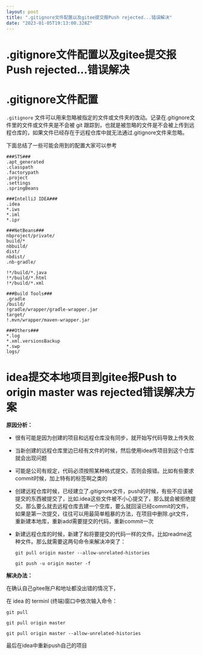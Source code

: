```yaml
---
layout: post
title: ".gitignore文件配置以及gitee提交报Push rejected...错误解决"
date: "2023-01-05T19:13:00.328Z"
---
```

.gitignore文件配置以及gitee提交报Push rejected...错误解决
============================================

  
  

.gitignore文件配置
==============

`.gitignore` 文件可以用来忽略被指定的文件或文件夹的改动。记录在.gitignore文件里的文件或文件夹是不会被 git 跟踪到，也就是被忽略的文件是不会被上传到远程仓库的，如果文件已经存在于远程仓库中就无法通过.gitignore文件来忽略。

下面总结了一些可能会用到的配置大家可以参考

    
    ###STS###
    .apt_generated
    .classpath
    .factorypath
    .project
    .settings
    .springBeans
    
    ###IntelliJ IDEA###
    .idea
    *.iws
    *.iml
    *.ipr
    
    ###NetBeans###
    nbproject/private/
    build/*
    nbbuild/
    dist/
    nbdist/
    .nb-gradle/
    
    !*/build/*.java
    !*/build/*.html
    !*/build/*.xml
    
    ###Build Tools###
    .gradle
    /build/
    !gradle/wrapper/gradle-wrapper.jar
    target/
    !.mvn/wrapper/maven-wrapper.jar
    
    ###Others###
    *.log
    *.xml.versionsBackup
    *.swp
    logs/
    

idea提交本地项目到gitee报Push to origin master was rejected错误解决方案
=========================================================

**原因分析：**

*   很有可能是因为创建的项目和远程仓库没有同步，就开始写代码导致上传失败
*   当新创建的远程仓库里边已经有文件的时候，然后使用idea传项目到这个仓库就会出现问题
*   可能是公司有规定，代码必须按照某种格式提交，否则会报错。比如有些要求commit时候，加上特有的标签啊之类的
*   创建远程仓库时候，已经建立了.gitignore文件，push的时候，有些不应该被提交的东西被提交了，比如.idea这些文件被不小心提交了，那么就会被拒绝提交。那么要么就去远程仓库去建一个空库，要么就回滚已经commit的文件，如果是第一次提交，往往可以用最简单粗暴的方法，在项目中删除.git文件，重新建本地库，重新add需要提交的代码，重新commit一次
*   新建远程仓库的时候，新建了和将要提交的代码一样的文件。比如readme这种文件。那么就需要这两句命令来解决冲突了：
    
        
        git pull origin master --allow-unrelated-histories
        
        git push -u origin master -f
        
    

**解决办法：**

在确认自己gitee账户和地址都没出错的情况下，

在 idea 的 terminl (终端)窗口中依次输入命令：

    
    git pull
    
    git pull origin master
    
    git pull origin master --allow-unrelated-histories
    

最后在idea中重新push自己的项目